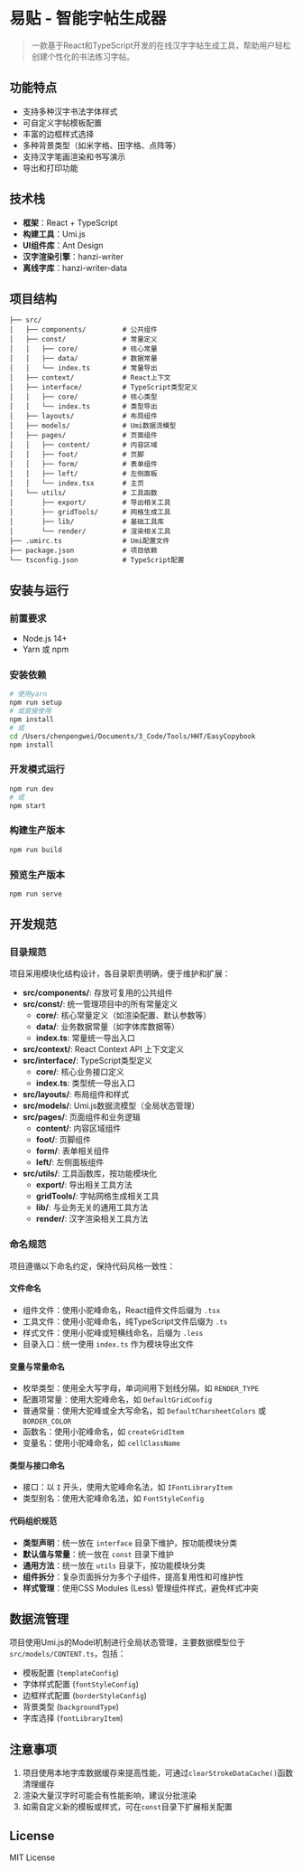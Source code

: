 # 易贴 - 智能字帖生成器

> 一款基于React和TypeScript开发的在线汉字字帖生成工具，帮助用户轻松创建个性化的书法练习字帖。

## 功能特点
- 支持多种汉字书法字体样式
- 可自定义字帖模板配置
- 丰富的边框样式选择
- 多种背景类型（如米字格、田字格、点阵等）
- 支持汉字笔画渲染和书写演示
- 导出和打印功能

## 技术栈
- **框架**：React + TypeScript
- **构建工具**：Umi.js
- **UI组件库**：Ant Design
- **汉字渲染引擎**：hanzi-writer
- **离线字库**：hanzi-writer-data

## 项目结构
```
├── src/
│   ├── components/         # 公共组件
│   ├── const/              # 常量定义
│   │   ├── core/           # 核心常量
│   │   ├── data/           # 数据常量
│   │   └── index.ts        # 常量导出
│   ├── context/            # React上下文
│   ├── interface/          # TypeScript类型定义
│   │   ├── core/           # 核心类型
│   │   └── index.ts        # 类型导出
│   ├── layouts/            # 布局组件
│   ├── models/             # Umi数据流模型
│   ├── pages/              # 页面组件
│   │   ├── content/        # 内容区域
│   │   ├── foot/           # 页脚
│   │   ├── form/           # 表单组件
│   │   ├── left/           # 左侧面板
│   │   └── index.tsx       # 主页
│   └── utils/              # 工具函数
│       ├── export/         # 导出相关工具
│       ├── gridTools/      # 网格生成工具
│       ├── lib/            # 基础工具库
│       └── render/         # 渲染相关工具
├── .umirc.ts               # Umi配置文件
├── package.json            # 项目依赖
└── tsconfig.json           # TypeScript配置
```

## 安装与运行

### 前置要求
- Node.js 14+ 
- Yarn 或 npm

### 安装依赖
```bash
# 使用yarn
npm run setup
# 或直接使用
npm install
# 或
cd /Users/chenpengwei/Documents/3_Code/Tools/HHT/EasyCopybook
npm install
```

### 开发模式运行
```bash
npm run dev
# 或
npm start
```

### 构建生产版本
```bash
npm run build
```

### 预览生产版本
```bash
npm run serve
```

## 开发规范

### 目录规范
项目采用模块化结构设计，各目录职责明确，便于维护和扩展：

- **src/components/**: 存放可复用的公共组件
- **src/const/**: 统一管理项目中的所有常量定义
  - **core/**: 核心常量定义（如渲染配置、默认参数等）
  - **data/**: 业务数据常量（如字体库数据等）
  - **index.ts**: 常量统一导出入口
- **src/context/**: React Context API 上下文定义
- **src/interface/**: TypeScript类型定义
  - **core/**: 核心业务接口定义
  - **index.ts**: 类型统一导出入口
- **src/layouts/**: 布局组件和样式
- **src/models/**: Umi.js数据流模型（全局状态管理）
- **src/pages/**: 页面组件和业务逻辑
  - **content/**: 内容区域组件
  - **foot/**: 页脚组件
  - **form/**: 表单相关组件
  - **left/**: 左侧面板组件
- **src/utils/**: 工具函数库，按功能模块化
  - **export/**: 导出相关工具方法
  - **gridTools/**: 字帖网格生成相关工具
  - **lib/**: 与业务无关的通用工具方法
  - **render/**: 汉字渲染相关工具方法

### 命名规范
项目遵循以下命名约定，保持代码风格一致性：

#### 文件命名
- 组件文件：使用小驼峰命名，React组件文件后缀为 `.tsx`
- 工具文件：使用小驼峰命名，纯TypeScript文件后缀为 `.ts`
- 样式文件：使用小驼峰或短横线命名，后缀为 `.less`
- 目录入口：统一使用 `index.ts` 作为模块导出文件

#### 变量与常量命名
- 枚举类型：使用全大写字母，单词间用下划线分隔，如 `RENDER_TYPE`
- 配置项常量：使用大驼峰命名，如 `DefaultGridConfig`
- 普通常量：使用大驼峰或全大写命名，如 `DefaultCharsheetColors` 或 `BORDER_COLOR`
- 函数名：使用小驼峰命名，如 `createGridItem`
- 变量名：使用小驼峰命名，如 `cellClassName`

#### 类型与接口命名
- 接口：以 `I` 开头，使用大驼峰命名法，如 `IFontLibraryItem`
- 类型别名：使用大驼峰命名法，如 `FontStyleConfig`

#### 代码组织规范
- **类型声明**：统一放在 `interface` 目录下维护，按功能模块分类
- **默认值与常量**：统一放在 `const` 目录下维护
- **通用方法**：统一放在 `utils` 目录下，按功能模块分类
- **组件拆分**：复杂页面拆分为多个子组件，提高复用性和可维护性
- **样式管理**：使用CSS Modules (Less) 管理组件样式，避免样式冲突

## 数据流管理
项目使用Umi.js的Model机制进行全局状态管理，主要数据模型位于`src/models/CONTENT.ts`，包括：
- 模板配置 (`templateConfig`)
- 字体样式配置 (`fontStyleConfig`)
- 边框样式配置 (`borderStyleConfig`)
- 背景类型 (`backgroundType`)
- 字库选择 (`fontLibraryItem`)

## 注意事项
1. 项目使用本地字库数据缓存来提高性能，可通过`clearStrokeDataCache()`函数清理缓存
2. 渲染大量汉字时可能会有性能影响，建议分批渲染
3. 如需自定义新的模板或样式，可在`const`目录下扩展相关配置

## License
MIT License
